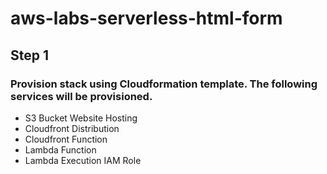# aws-labs-serverless-html-form
## Step 1
### Provision stack using Cloudformation template. The following services will be provisioned.
- S3 Bucket Website Hosting
- Cloudfront Distribution
- Cloudfront Function
- Lambda Function
- Lambda Execution IAM Role

